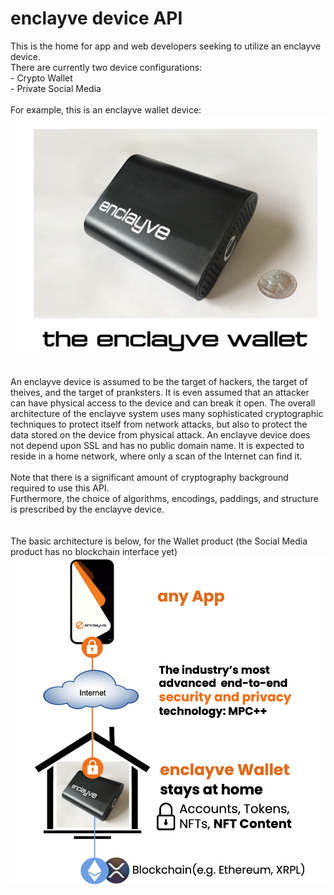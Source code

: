 # enclayve device API
This is the home for app and web developers seeking to utilize an enclayve device.<BR>
There are currently two device configurations:
<BR>   - Crypto Wallet
<BR>   - Private Social Media
<BR>
<BR>For example, this is an enclayve wallet device:
<BR>
![enclayve device](https://github.com/dchura/enclayveAPI/blob/main/images/walletdevice.png)
<BR>
<BR>
<BR>An enclayve device is assumed to be the target of hackers, the target of theives, and the target of pranksters. It is even assumed that an attacker can have physical access to the device and can break it open. The overall architecture of the enclayve system uses many sophisticated cryptographic techniques to protect itself from network attacks, but also to protect the data stored on the device from physical attack.  An enclayve device does not depend upon SSL and has no public domain name. It is expected to reside in a home network, where only a scan of the Internet can find it.
<BR>
<BR>Note that there is a significant amount of cryptography background required to use this API.
<BR>Furthermore, the choice of algorithms, encodings, paddings, and structure is prescribed by the enclayve device.
<BR>
<BR>
<BR> The basic architecture is below, for the Wallet product (the Social Media product has no blockchain interface yet)
<BR>
![enclayve device](https://github.com/dchura/enclayveAPI/blob/main/images/architecture.png)
  
